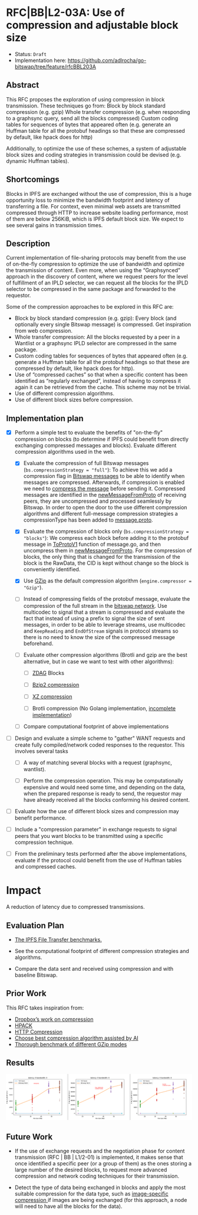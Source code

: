 #  RFC|BB|L2-03A: Use of compression and adjustable block size
* Status: `Draft`
* Implementation here: https://github.com/adlrocha/go-bitswap/tree/feature/rfcBBL203A

## Abstract
This RFC proposes the exploration of using compression in block transmission. These techniques go from:
Block by block standard compression (e.g. gzip)
Whole transfer compression (e.g. when responding to a graphsync query, send all the blocks compressed)
Custom coding tables for sequences of bytes that appeared often (e.g. generate an Huffman table for all the protobuf headings so that these are compressed by default, like hpack does for http)

Additionally, to optimize the use of these schemes, a system of adjustable block sizes and coding strategies in transmission could be devised (e.g. dynamic Huffman tables).


<!-- Full description here: https://docs.google.com/document/d/1zjJCZel8zJzgK3XuHK0YZlNffEHThq7tUOssGgRTryY/edit#heading=h.6qnrq913vou6 -->


## Shortcomings
Blocks in IPFS are exchanged without the use of compression, this is a huge opportunity loss to minimize the bandwidth footprint and latency of transferring a file. For context, even minimal web assets are transmitted compressed through HTTP to increase website loading performance, most of them are below 256KiB, which is IPFS default block size. We expect to see several gains in transmission times.

## Description
Current implementation of file-sharing protocols may benefit from the use of on-the-fly compression to optimize the use of bandwidth and optimize the transmission of content.
Even more, when using the “Graphsynced” approach in the discovery of content, where we request peers for the level of fulfillment of an IPLD selector, we can request all the blocks for the IPLD selector to be compressed in the same package and forwarded to the requestor.

Some of the compression approaches to be explored in this RFC are:
* Block by block standard compression (e.g. gzip): Every block (and optionally every single Bitswap message) is compressed. Get inspiration from web compression.
* Whole transfer compression: All the blocks requested by a peer in a Wantlist or a graphsync IPLD selector are compressed in the same package.
* Custom coding tables for sequences of bytes that appeared often (e.g. generate a Huffman table for all the protobuf headings so that these are compressed by default, like hpack does for http).
* Use of “compressed caches” so that when a specific content has been identified as “regularly exchanged”, instead of having to compress it again it can be retrieved from the cache. This scheme may not be trivial.
* Use of different compression algorithms.
* Use of different block sizes before compression.

## Implementation plan
-  [x] Perform a simple test to evaluate the benefits of "on-the-fly" compression on blocks (to determine if IPFS could benefit from directly exchanging compressed messages and blocks). Evaluate different compression algorithms used in the web.

    -  [x] Evaluate the compression of full Bitswap messages (`bs.compressionStrategy = "full"`): To achieve this we add a compression flag in [Bitswap messages](https://github.com/adlrocha/go-bitswap/blob/master/message/message.go) to be able to identify when messages are compressed. Afterwards, if compression is enabled we need to [compress the message](https://github.com/adlrocha/go-bitswap/blob/d151875a94048c3db59de52b9cb99d0246d74613/network/ipfs_impl.go#L240) before sending it. Compressed messages are identified in the [newMessageFromProto](https://github.com/adlrocha/go-bitswap/blob/d151875a94048c3db59de52b9cb99d0246d74613/message/message.go#L199) of receiving peers, they are uncompressed and processed seamlessly by Bitswap. In order to open the door to the use different compression algorithms and different full-message compression strategies a compressionType has been added to [message.proto](https://github.com/adlrocha/go-bitswap/blob/master/message/pb/message.proto).

    - [x] Evaluate the compression of blocks only (`bs.compressionStrategy = "blocks"`): We compress each block before adding it to the protobuf message in [ToProtoV1](https://github.com/adlrocha/go-bitswap/blob/d151875a94048c3db59de52b9cb99d0246d74613/message/message.go#L583) function of message.go, and then uncompress them in [newMessageFromProto](https://github.com/adlrocha/go-bitswap/blob/d151875a94048c3db59de52b9cb99d0246d74613/message/message.go#L199). For the compression of blocks, the only thing that is changed for the transmission of the block is the RawData, the CID is kept without change so the block is conveniently identified.

    -  [x] Use [GZip](https://golang.org/pkg/compress/gzip/) as the default compression algorithm (`engine.compressor = "Gzip"`).

    - [ ] Instead of compressing fields of the protobuf message, evaluate the compression of the full stream in the [bitswap network](https://github.com/adlrocha/go-bitswap/blob/d151875a94048c3db59de52b9cb99d0246d74613/network/ipfs_impl.go). Use multicodec to signal that a stream is compressed and evaluate the fact that instead of using a prefix to signal the size of sent messages, in order to be able to leverage streams, use multicodec and `KeepReading` and `EndOfStream` signals in protocol streams so there is no need to know the size of the compressed message beforehand.

    -  [ ] Evaluate other compression algorithms (Brotli and gzip are the best alternative, but in case we want to test with other algorithms):

        - [ ] [ZDAG](https://github.com/mikeal/zdag) Blocks

        - [ ] [Bzip2 compression](https://golang.org/pkg/compress/bzip2/) 

        - [ ]  [XZ compression](https://github.com/ulikunitz/xzhttps://github.com/ulikunitz/xz)

        - [ ]  Brotli compression (No Golang implementation, [incomplete implementation](https://github.com/dsnet/compress))

    - [ ]  Compare computational footprint of above implementations

- [ ]  Design and evaluate a simple scheme to "gather" WANT requests and create fully compiled/network coded responses to the requestor. This involves several tasks

    -  [ ] A way of matching several blocks with a request (graphsync, wantlist).

    - [ ]  Perform the compression operation. This may be computationally expensive and would need some time, and depending on the data, when the prepared response is ready to send, the requestor may have already received all the blocks conforming his desired content.

-  [ ] Evaluate how the use of different block sizes and compression may benefit performance.

-  [ ] Include a "compression parameter" in exchange requests to signal peers that you want blocks to be transmitted using a specific compression technique.

-  [ ] From the preliminary tests performed after the above implementations, evaluate if the protocol could benefit from the use of Huffman tables and compressed caches.

# Impact
A reduction of latency due to compressed transmissions.

## Evaluation Plan
-   [The IPFS File Transfer benchmarks.](https://docs.google.com/document/d/1LYs3WDCwpkrBdfrnB_LE0xsxdMCIhXdCchIkbzZc8OE/edit#heading=h.nxkc23tlbqhl)

-   See the computational footprint of different compression strategies and algorithms.

-   Compare the data sent and received using compression and with baseline Bitswap.

## Prior Work

This RFC takes inspiration from:
* [Dropbox’s work on compression](https://dropbox.tech/infrastructure/-broccoli--syncing-faster-by-syncing-less)
* [HPACK](https://blog.cloudflare.com/hpack-the-silent-killer-feature-of-http-2/)
* [HTTP Compression](https://developer.mozilla.org/en-US/docs/Web/HTTP/Compression)
* [Choose best compression algorithm assisted by AI](https://vks.ai/2019-12-05-shrynk-using-machine-learning-to-learn-how-to-compress)
* [Thorough benchmark of different GZip modes](https://www.rootusers.com/gzip-vs-bzip2-vs-xz-performance-comparison/)


## Results
![](./images/rfcbbL103A-results.png)

## Future Work
-   If the use of exchange requests and the negotiation phase for content transmission (RFC | BB | L1/2-01) is implemented, it makes sense that once identified a specific peer (or a group of them) as the ones storing a large number of the desired blocks, to request more advanced compression and network coding techniques for their transmission.

- Detect the type of data being exchanged in blocks and apply the most suitable compression for the data type, such as [image-specific compression ](https://developers.google.com/speed/webp/docs/compression)if images are being exchanged (for this approach, a node will need to have all the blocks for the data).